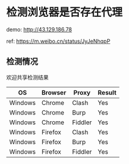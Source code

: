 # 检测浏览器是否存在代理

demo: http://43.129.186.78

ref: https://m.weibo.cn/status/JyJeNhqpP

## 检测情况

欢迎共享检测结果

OS|Browser|Proxy|Result
-|-|-|-
Windows|Chrome|Clash|Yes
Windows|Chrome|Burp|Yes
Windows|Chrome|Fiddler|Yes
Windows|Firefox|Clash|Yes
Windows|Firefox|Burp|Yes
Windows|Firefox|Fiddler|Yes